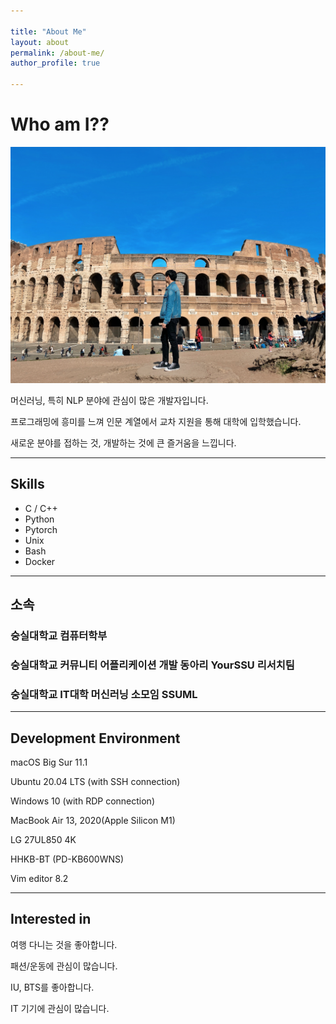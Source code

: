 ```yaml
---

title: "About Me"
layout: about
permalink: /about-me/
author_profile: true

---
```


# Who am I??

![who_am_i.jpg](/assets/images/about-me/who_am_i.jpg)

머신러닝, 특히 NLP 분야에 관심이 많은 개발자입니다.

프로그래밍에 흥미를 느껴 인문 계열에서 교차 지원을 통해 대학에 입학했습니다.

새로운 분야를 접하는 것, 개발하는 것에 큰 즐거움을 느낍니다.

---

## Skills

- C / C++
- Python
- Pytorch
- Unix
- Bash
- Docker

---

## 소속

### 숭실대학교 컴퓨터학부

### 숭실대학교 커뮤니티 어플리케이션 개발 동아리 YourSSU 리서치팀

### 숭실대학교 IT대학 머신러닝 소모임 SSUML

---

## Development Environment

macOS Big Sur 11.1

Ubuntu 20.04 LTS (with SSH connection)

Windows 10 (with RDP connection)

MacBook Air 13, 2020(Apple Silicon M1)

LG 27UL850 4K

HHKB-BT (PD-KB600WNS)

Vim editor 8.2

---

## Interested in

여행 다니는 것을 좋아합니다.

패션/운동에 관심이 많습니다.

IU, BTS를 좋아합니다.

IT 기기에 관심이 많습니다.

